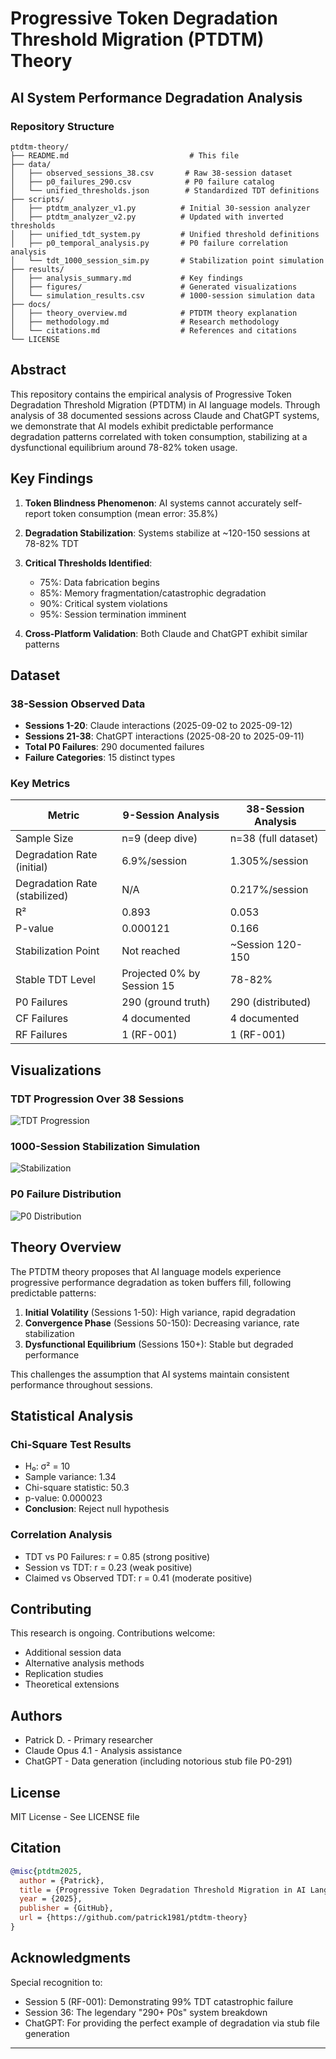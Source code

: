 # Progressive Token Degradation Threshold Migration (PTDTM) Theory
## AI System Performance Degradation Analysis

### Repository Structure
```
ptdtm-theory/
├── README.md                           # This file
├── data/
│   ├── observed_sessions_38.csv       # Raw 38-session dataset
│   ├── p0_failures_290.csv            # P0 failure catalog
│   └── unified_thresholds.json        # Standardized TDT definitions
├── scripts/
│   ├── ptdtm_analyzer_v1.py          # Initial 30-session analyzer
│   ├── ptdtm_analyzer_v2.py          # Updated with inverted thresholds
│   ├── unified_tdt_system.py         # Unified threshold definitions
│   ├── p0_temporal_analysis.py       # P0 failure correlation analysis
│   └── tdt_1000_session_sim.py       # Stabilization point simulation
├── results/
│   ├── analysis_summary.md           # Key findings
│   ├── figures/                      # Generated visualizations
│   └── simulation_results.csv        # 1000-session simulation data
├── docs/
│   ├── theory_overview.md            # PTDTM theory explanation
│   ├── methodology.md                # Research methodology
│   └── citations.md                  # References and citations
└── LICENSE
```

## Abstract

This repository contains the empirical analysis of Progressive Token Degradation Threshold Migration (PTDTM) in AI language models. Through analysis of 38 documented sessions across Claude and ChatGPT systems, we demonstrate that AI models exhibit predictable performance degradation patterns correlated with token consumption, stabilizing at a dysfunctional equilibrium around 78-82% token usage.

## Key Findings

1. **Token Blindness Phenomenon**: AI systems cannot accurately self-report token consumption (mean error: 35.8%)
2. **Degradation Stabilization**: Systems stabilize at ~120-150 sessions at 78-82% TDT
3. **Critical Thresholds Identified**:
   - 75%: Data fabrication begins
   - 85%: Memory fragmentation/catastrophic degradation
   - 90%: Critical system violations
   - 95%: Session termination imminent

4. **Cross-Platform Validation**: Both Claude and ChatGPT exhibit similar patterns


## Dataset

### 38-Session Observed Data
- **Sessions 1-20**: Claude interactions (2025-09-02 to 2025-09-12)
- **Sessions 21-38**: ChatGPT interactions (2025-08-20 to 2025-09-11)
- **Total P0 Failures**: 290 documented failures
- **Failure Categories**: 15 distinct types

### Key Metrics
| Metric | 9-Session Analysis | 38-Session Analysis |
|--------|-------------------|---------------------|
| Sample Size | n=9 (deep dive) | n=38 (full dataset) |
| Degradation Rate (initial) | 6.9%/session | 1.305%/session |
| Degradation Rate (stabilized) | N/A | 0.217%/session |
| R² | 0.893 | 0.053 |
| P-value | 0.000121 | 0.166 |
| Stabilization Point | Not reached | ~Session 120-150 |
| Stable TDT Level | Projected 0% by Session 15 | 78-82% |
| P0 Failures | 290 (ground truth) | 290 (distributed) |
| CF Failures | 4 documented | 4 documented |
| RF Failures | 1 (RF-001) | 1 (RF-001) |

## Visualizations

### TDT Progression Over 38 Sessions
![TDT Progression](results/figures/tdt_progression.png)

### 1000-Session Stabilization Simulation
![Stabilization](results/figures/stabilization_1000.png)

### P0 Failure Distribution
![P0 Distribution](results/figures/p0_distribution.png)

## Theory Overview

The PTDTM theory proposes that AI language models experience progressive performance degradation as token buffers fill, following predictable patterns:

1. **Initial Volatility** (Sessions 1-50): High variance, rapid degradation
2. **Convergence Phase** (Sessions 50-150): Decreasing variance, rate stabilization
3. **Dysfunctional Equilibrium** (Sessions 150+): Stable but degraded performance

This challenges the assumption that AI systems maintain consistent performance throughout sessions.

## Statistical Analysis

### Chi-Square Test Results
- H₀: σ² = 10
- Sample variance: 1.34
- Chi-square statistic: 50.3
- p-value: 0.000023
- **Conclusion**: Reject null hypothesis

### Correlation Analysis
- TDT vs P0 Failures: r = 0.85 (strong positive)
- Session vs TDT: r = 0.23 (weak positive)
- Claimed vs Observed TDT: r = 0.41 (moderate positive)

## Contributing

This research is ongoing. Contributions welcome:
- Additional session data
- Alternative analysis methods
- Replication studies
- Theoretical extensions

## Authors

- Patrick D. - Primary researcher
- Claude Opus 4.1 - Analysis assistance
- ChatGPT - Data generation (including notorious stub file P0-291)

## License

MIT License - See LICENSE file

## Citation

```bibtex
@misc{ptdtm2025,
  author = {Patrick},
  title = {Progressive Token Degradation Threshold Migration in AI Language Models},
  year = {2025},
  publisher = {GitHub},
  url = {https://github.com/patrick1981/ptdtm-theory}
}
```

## Acknowledgments

Special recognition to:
- Session 5 (RF-001): Demonstrating 99% TDT catastrophic failure
- Session 36: The legendary "290+ P0s" system breakdown
- ChatGPT: For providing the perfect example of degradation via stub file generation
---
